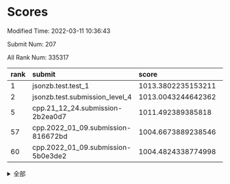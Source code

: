 # Scores

Modified Time: 2022-03-11 10:36:43

Submit Num: 207

All Rank Num: 335317

| rank |               submit               |       score        |       sigma        | pk_num |
| :--- | :--------------------------------- | :----------------- | :----------------- | :----- |
| 1    | jsonzb.test.test_1                 | 1013.3802235153211 | 0.8122122520776823 | 6474   |
| 2    | jsonzb.test.submission_level_4     | 1013.0043244642362 | 0.805214160721607  | 6480   |
| 5    | cpp.21_12_24.submission-2b2ea0d7   | 1011.492389385818  | 0.7837466241440461 | 6479   |
| 57   | cpp.2022_01_09.submission-816672bd | 1004.6673889238546 | 0.7288542998691719 | 6476   |
| 60   | cpp.2022_01_09.submission-5b0e3de2 | 1004.4824338774998 | 0.7081017829812519 | 6481   |


<details>
<summary>全部</summary>

| rank |                 submit                 |       score        |       sigma        | pk_num |
| :--- | :------------------------------------- | :----------------- | :----------------- | :----- |
| 1    | jsonzb.test.test_1                     | 1013.3802235153211 | 0.8122122520776823 | 6474   |
| 2    | jsonzb.test.submission_level_4         | 1013.0043244642362 | 0.805214160721607  | 6480   |
| 3    | gobigger.level_3.submission_level_3_17 | 1012.0437017255957 | 0.7910360594724775 | 6482   |
| 4    | gobigger.level_3.submission_level_3_23 | 1011.9563968363844 | 0.7775689014393757 | 6479   |
| 5    | cpp.21_12_24.submission-2b2ea0d7       | 1011.492389385818  | 0.7837466241440461 | 6479   |
| 6    | gobigger.level_3.submission_level_3_13 | 1011.4585261257863 | 0.777146984474801  | 6484   |
| 7    | gobigger.level_3.submission_level_3_11 | 1011.2428632427199 | 0.7690583667171002 | 6483   |
| 8    | gobigger.level_3.submission_level_3_49 | 1011.1888046229659 | 0.7898783553564794 | 6481   |
| 9    | gobigger.level_3.submission_level_3_43 | 1011.1760191071896 | 0.7572111809325602 | 6480   |
| 10   | gobigger.level_3.submission_level_3_45 | 1011.1472664651445 | 0.7771484768609193 | 6481   |
| 11   | gobigger.level_3.submission_level_3_30 | 1011.1000882497395 | 0.7605410392103337 | 6485   |
| 12   | gobigger.level_3.submission_level_3_20 | 1010.9969365572193 | 0.7433584167208218 | 6477   |
| 13   | gobigger.level_3.submission_level_3_14 | 1010.9548534423644 | 0.7816640350639519 | 6484   |
| 14   | gobigger.level_3.submission_level_3_7  | 1010.714089376033  | 0.7729947164715478 | 6479   |
| 15   | gobigger.level_3.submission_level_3_46 | 1010.5677591853646 | 0.773777863358656  | 6483   |
| 16   | gobigger.level_3.submission_level_3_9  | 1010.5648384647574 | 0.7546497641760579 | 6476   |
| 17   | gobigger.level_3.submission_level_3_25 | 1010.5198761953188 | 0.7739246130228223 | 6476   |
| 18   | gobigger.level_3.submission_level_3_29 | 1010.4240740200843 | 0.7539031072903783 | 6481   |
| 19   | gobigger.level_3.submission_level_3_24 | 1010.4083930787755 | 0.7622862476962656 | 6475   |
| 20   | gobigger.level_3.submission_level_3_40 | 1010.3727306696785 | 0.7538348093696813 | 6478   |
| 21   | gobigger.level_3.submission_level_3_42 | 1010.3660370848512 | 0.7587374709404346 | 6481   |
| 22   | gobigger.level_3.submission_level_3_8  | 1010.3160051945191 | 0.7367276096822412 | 6477   |
| 23   | gobigger.level_3.submission_level_3_36 | 1010.2985954486302 | 0.7598810788366849 | 6481   |
| 24   | gobigger.level_3.submission_level_3_41 | 1010.2525431939315 | 0.7671262228160447 | 6479   |
| 25   | gobigger.level_3.submission_level_3_33 | 1010.2513381243831 | 0.7806391512219925 | 6480   |
| 26   | gobigger.level_3.submission_level_3_39 | 1010.2302594902333 | 0.7769959632930675 | 6481   |
| 27   | gobigger.level_3.submission_level_3_5  | 1010.2293145781944 | 0.7423733447315476 | 6478   |
| 28   | gobigger.level_3.submission_level_3_44 | 1010.1759743938507 | 0.762573909571075  | 6478   |
| 29   | gobigger.level_3.submission_level_3_22 | 1010.1238995963724 | 0.7597486768582514 | 6478   |
| 30   | gobigger.level_3.submission_level_3_16 | 1010.1079334595345 | 0.7574245434877427 | 6478   |
| 31   | gobigger.level_3.submission_level_3_34 | 1009.8045374687892 | 0.7568022391483561 | 6479   |
| 32   | gobigger.level_3.submission_level_3_19 | 1009.778039178084  | 0.7531534785533639 | 6482   |
| 33   | gobigger.level_3.submission_level_3_18 | 1009.7411928321791 | 0.7449367179971869 | 6480   |
| 34   | gobigger.level_3.submission_level_3_0  | 1009.6555890141851 | 0.7653368998888813 | 6479   |
| 35   | gobigger.level_3.submission_level_3_38 | 1009.583424556487  | 0.7497317771334301 | 6483   |
| 36   | gobigger.level_3.submission_level_3_2  | 1009.5731643203479 | 0.7430258244079571 | 6484   |
| 37   | gobigger.level_3.submission_level_3_26 | 1009.5649307365071 | 0.7519239996613524 | 6477   |
| 38   | gobigger.level_3.submission_level_3_10 | 1009.534533133835  | 0.7399635438669552 | 6476   |
| 39   | gobigger.level_3.submission_level_3_6  | 1009.531917371572  | 0.7704617931409519 | 6478   |
| 40   | gobigger.level_3.submission_level_3_28 | 1009.5195349236085 | 0.7572135714063495 | 6482   |
| 41   | gobigger.level_3.submission_level_3_21 | 1009.4591073221083 | 0.7648348147747682 | 6481   |
| 42   | gobigger.level_3.submission_level_3_1  | 1009.4112533562914 | 0.7594519915831577 | 6479   |
| 43   | gobigger.level_3.submission_level_3_27 | 1009.3836965266632 | 0.7700350898578393 | 6478   |
| 44   | gobigger.level_3.submission_level_3_37 | 1009.3059904752381 | 0.7609162953945516 | 6483   |
| 45   | gobigger.level_3.submission_level_3_15 | 1009.1999647244348 | 0.7422745467986432 | 6486   |
| 46   | gobigger.level_3.submission_level_3_31 | 1009.1977018492214 | 0.7723634078020941 | 6481   |
| 47   | gobigger.level_3.submission_level_3_3  | 1009.1857073181994 | 0.7471073624602287 | 6478   |
| 48   | gobigger.level_3.submission_level_3_48 | 1009.1813160309513 | 0.761364135734109  | 6474   |
| 49   | gobigger.level_3.submission_level_3_35 | 1009.1790910921744 | 0.7269138254145726 | 6474   |
| 50   | gobigger.level_3.submission_level_3_4  | 1009.1115746024631 | 0.7515569227123062 | 6478   |
| 51   | gobigger.level_3.submission_level_3_12 | 1008.9284290327901 | 0.7396085751349117 | 6475   |
| 52   | gobigger.level_3.submission_level_3_32 | 1008.800899459224  | 0.7382744910349515 | 6479   |
| 53   | gobigger.level_3.submission_level_3_47 | 1008.7768302821169 | 0.7442371255430956 | 6479   |
| 54   | gobigger.level_1.submission_level_1_30 | 1004.8559278624781 | 0.7359726572671426 | 6477   |
| 55   | gobigger.level_1.submission_level_1_35 | 1004.8061357576275 | 0.7259977424189272 | 6478   |
| 56   | gobigger.level_1.submission_level_1_29 | 1004.7961412826705 | 0.7419745453260083 | 6481   |
| 57   | cpp.2022_01_09.submission-816672bd     | 1004.6673889238546 | 0.7288542998691719 | 6476   |
| 58   | gobigger.level_1.submission_level_1_9  | 1004.6325611381889 | 0.7259511178556431 | 6482   |
| 59   | gobigger.level_1.submission_level_1_26 | 1004.5493902564316 | 0.7086041377185535 | 6474   |
| 60   | cpp.2022_01_09.submission-5b0e3de2     | 1004.4824338774998 | 0.7081017829812519 | 6481   |
| 61   | gobigger.level_1.submission_level_1_1  | 1004.4064728326961 | 0.7327312030493242 | 6483   |
| 62   | gobigger.level_1.submission_level_1_21 | 1004.3714831669074 | 0.7200368504765562 | 6478   |
| 63   | gobigger.level_1.submission_level_1_15 | 1004.2900767588452 | 0.7245590707083025 | 6482   |
| 64   | gobigger.level_1.submission_level_1_45 | 1004.2217131673169 | 0.7245427436324233 | 6478   |
| 65   | gobigger.level_1.submission_level_1_18 | 1004.1975328424633 | 0.7223031576536844 | 6481   |
| 66   | gobigger.level_1.submission_level_1_34 | 1004.1466504892217 | 0.7041420789643726 | 6481   |
| 67   | gobigger.level_1.submission_level_1_2  | 1004.1384786407962 | 0.7208095608141548 | 6477   |
| 68   | gobigger.level_1.submission_level_1_44 | 1004.0998442112485 | 0.726562407593226  | 6479   |
| 69   | gobigger.level_1.submission_level_1_7  | 1004.0121065479993 | 0.7105294880417675 | 6477   |
| 70   | gobigger.level_1.submission_level_1_3  | 1003.9544333879498 | 0.7164924901064219 | 6476   |
| 71   | gobigger.level_1.submission_level_1_17 | 1003.9157344460717 | 0.7360835358089202 | 6480   |
| 72   | gobigger.level_1.submission_level_1_13 | 1003.8818721318853 | 0.7195499322290582 | 6476   |
| 73   | gobigger.level_1.submission_level_1_32 | 1003.7974883471387 | 0.7379995969406552 | 6483   |
| 74   | gobigger.level_1.submission_level_1_42 | 1003.7612125110464 | 0.7289883270079729 | 6480   |
| 75   | gobigger.level_1.submission_level_1_0  | 1003.7401871490291 | 0.7247453347979264 | 6474   |
| 76   | gobigger.level_1.submission_level_1_46 | 1003.7086964167564 | 0.719924389726183  | 6476   |
| 77   | gobigger.level_1.submission_level_1_31 | 1003.6414651344276 | 0.7072573315876809 | 6478   |
| 78   | gobigger.level_1.submission_level_1_27 | 1003.6378635028858 | 0.7248826064355889 | 6480   |
| 79   | gobigger.level_1.submission_level_1_14 | 1003.5827061165949 | 0.7167206516205472 | 6481   |
| 80   | gobigger.level_1.submission_level_1_11 | 1003.4755939467985 | 0.7174151851918458 | 6482   |
| 81   | gobigger.level_1.submission_level_1_49 | 1003.474152526442  | 0.7053365333549502 | 6481   |
| 82   | gobigger.level_1.submission_level_1_4  | 1003.4090248774205 | 0.726289770240882  | 6481   |
| 83   | gobigger.level_1.submission_level_1_19 | 1003.3797460704134 | 0.7225952792393434 | 6483   |
| 84   | gobigger.level_1.submission_level_1_48 | 1003.375776727236  | 0.711231500849739  | 6483   |
| 85   | gobigger.level_1.submission_level_1_33 | 1003.3012443428712 | 0.7118641556480603 | 6477   |
| 86   | gobigger.level_1.submission_level_1_8  | 1003.2595213230273 | 0.7156275500894563 | 6478   |
| 87   | gobigger.level_1.submission_level_1_25 | 1003.1310775791202 | 0.7124807744044159 | 6481   |
| 88   | gobigger.level_1.submission_level_1_22 | 1003.1034045283837 | 0.7243038490061969 | 6477   |
| 89   | gobigger.level_1.submission_level_1_24 | 1002.9933516938297 | 0.7249972641254953 | 6480   |
| 90   | gobigger.level_1.submission_level_1_6  | 1002.8999237864027 | 0.7136172661961356 | 6479   |
| 91   | gobigger.level_1.submission_level_1_37 | 1002.8971463388632 | 0.7132349268665418 | 6482   |
| 92   | gobigger.level_1.submission_level_1_28 | 1002.8896863985423 | 0.7248473485003809 | 6481   |
| 93   | gobigger.level_1.submission_level_1_23 | 1002.7516958680238 | 0.7155500832535324 | 6477   |
| 94   | gobigger.level_1.submission_level_1_10 | 1002.7354187247859 | 0.7130040643332951 | 6471   |
| 95   | gobigger.level_1.submission_level_1_5  | 1002.5958086116846 | 0.7121162051244828 | 6479   |
| 96   | gobigger.level_1.submission_level_1_20 | 1002.4895912348936 | 0.710922471318719  | 6480   |
| 97   | gobigger.level_1.submission_level_1_43 | 1002.4681706463518 | 0.7163357702886154 | 6479   |
| 98   | gobigger.level_1.submission_level_1_41 | 1002.4141406047969 | 0.7180773458517359 | 6477   |
| 99   | gobigger.level_1.submission_level_1_16 | 1002.3719044724959 | 0.7158848277984958 | 6480   |
| 100  | gobigger.level_1.submission_level_1_36 | 1002.3512069316315 | 0.7064721426715895 | 6481   |
| 101  | gobigger.level_1.submission_level_1_38 | 1002.2309058034251 | 0.7184523734206034 | 6479   |
| 102  | gobigger.level_1.submission_level_1_40 | 1002.217162503505  | 0.7141251718529351 | 6479   |
| 103  | gobigger.level_1.submission_level_1_39 | 1001.8132120570265 | 0.7132209553585254 | 6484   |
| 104  | gobigger.level_1.submission_level_1_47 | 1001.6571513182641 | 0.7126768386108514 | 6477   |
| 105  | gobigger.level_1.submission_level_1_12 | 1001.3628116701957 | 0.7145786587644151 | 6482   |
| 106  | gobigger.random.submission_random_29   | 997.0955838289846  | 0.7070227808953929 | 6480   |
| 107  | gobigger.random.submission_random_2    | 997.0515093849745  | 0.7070609216369711 | 6480   |
| 108  | gobigger.random.submission_random_47   | 996.946586581193   | 0.7137131049444775 | 6479   |
| 109  | gobigger.random.submission_random_41   | 996.9207762621277  | 0.7287392671525446 | 6481   |
| 110  | gobigger.random.submission_random_45   | 996.8703949429671  | 0.7091333624433663 | 6477   |
| 111  | gobigger.random.submission_random_30   | 996.8028125669746  | 0.7159705403350592 | 6484   |
| 112  | gobigger.random.submission_random_20   | 996.7930968287609  | 0.7061876095423248 | 6482   |
| 113  | gobigger.random.submission_random_33   | 996.7158980488952  | 0.7288516751698472 | 6482   |
| 114  | gobigger.random.submission_random_11   | 996.6887810872541  | 0.7053739484208092 | 6484   |
| 115  | gobigger.random.submission_random_34   | 996.5378564021556  | 0.7058451406345074 | 6483   |
| 116  | gobigger.random.submission_random_13   | 996.5077304157505  | 0.7047844930209559 | 6473   |
| 117  | gobigger.random.submission_random_15   | 996.4493256841463  | 0.7131500388547705 | 6477   |
| 118  | gobigger.random.submission_random_14   | 996.4056513036807  | 0.7219078189559502 | 6486   |
| 119  | gobigger.random.submission_random_0    | 996.3761198544413  | 0.7092911150386848 | 6480   |
| 120  | gobigger.random.submission_random_27   | 996.3690672523124  | 0.7112433938468276 | 6478   |
| 121  | gobigger.random.submission_random_25   | 996.3387786954437  | 0.7132596052620767 | 6482   |
| 122  | gobigger.random.submission_random_28   | 996.3097029689973  | 0.7131256448593141 | 6480   |
| 123  | gobigger.random.submission_random_42   | 996.2888425252468  | 0.7195796315914759 | 6480   |
| 124  | gobigger.random.submission_random_26   | 996.278702416318   | 0.7200822356003618 | 6482   |
| 125  | gobigger.random.submission_random_23   | 996.1256019972396  | 0.722384212813871  | 6482   |
| 126  | gobigger.random.submission_random_31   | 996.1189957680765  | 0.705683451828081  | 6479   |
| 127  | gobigger.random.submission_random_43   | 996.0955404073453  | 0.7220198930075136 | 6482   |
| 128  | gobigger.random.submission_random_6    | 996.0418683120918  | 0.7292295574278067 | 6482   |
| 129  | gobigger.random.submission_random_22   | 996.008513287697   | 0.7101574219614143 | 6474   |
| 130  | gobigger.random.submission_random_8    | 995.9658101557014  | 0.6949366720067861 | 6480   |
| 131  | gobigger.random.submission_random_40   | 995.9652864751733  | 0.7236094023077727 | 6482   |
| 132  | gobigger.random.submission_random_48   | 995.9187327934711  | 0.7079260878234638 | 6479   |
| 133  | gobigger.random.submission_random_12   | 995.9122501724058  | 0.7206993643359426 | 6480   |
| 134  | gobigger.random.submission_random_35   | 995.8986614745436  | 0.7050256990667765 | 6479   |
| 135  | gobigger.random.submission_random_3    | 995.8741281242064  | 0.7123354723661001 | 6478   |
| 136  | gobigger.random.submission_random_18   | 995.8246222112678  | 0.7098054160572805 | 6480   |
| 137  | gobigger.random.submission_random_38   | 995.8123960138471  | 0.7122622747842544 | 6479   |
| 138  | gobigger.random.submission_random_17   | 995.7835749641234  | 0.7067417366598552 | 6477   |
| 139  | gobigger.random.submission_random_9    | 995.7115789513464  | 0.7097098280420523 | 6481   |
| 140  | gobigger.random.submission_random_5    | 995.665821237284   | 0.714109403035334  | 6474   |
| 141  | gobigger.random.submission_random_24   | 995.6294740589661  | 0.7285429210780111 | 6483   |
| 142  | gobigger.random.submission_random_44   | 995.5633953388641  | 0.7056147551092201 | 6479   |
| 143  | gobigger.random.submission_random_19   | 995.5032791686184  | 0.712980302953046  | 6482   |
| 144  | gobigger.random.submission_random_21   | 995.4001475360475  | 0.724231369739858  | 6479   |
| 145  | gobigger.random.submission_random_16   | 995.3836335330004  | 0.7198997937057893 | 6479   |
| 146  | gobigger.random.submission_random_36   | 995.2095867352838  | 0.7138836677908628 | 6477   |
| 147  | gobigger.random.submission_random_46   | 995.1741158325589  | 0.7042204311251427 | 6481   |
| 148  | gobigger.random.submission_random_4    | 995.1145671542464  | 0.7137724508462978 | 6480   |
| 149  | gobigger.random.submission_random_39   | 995.1011523006334  | 0.7277961882352812 | 6480   |
| 150  | gobigger.random.submission_random_49   | 995.084844902242   | 0.7138913745394663 | 6476   |
| 151  | gobigger.random.submission_random_7    | 995.0234283904525  | 0.7125527042478322 | 6479   |
| 152  | gobigger.random.submission_random_32   | 994.9820858867245  | 0.7140193981642273 | 6481   |
| 153  | gobigger.random.submission_random_10   | 994.9730082447705  | 0.7267486861079324 | 6476   |
| 154  | gobigger.random.submission_random_37   | 994.8599357750869  | 0.7077900899428077 | 6474   |
| 155  | gobigger.random.submission_random_1    | 994.3897835630379  | 0.7259040338059453 | 6481   |
| 156  | gobigger.level_2.submission_level_2_20 | 993.5986561803442  | 0.7463201462687317 | 6479   |
| 157  | gobigger.level_2.submission_level_2_17 | 993.596930893601   | 0.7357939605529163 | 6484   |
| 158  | gobigger.level_2.submission_level_2_10 | 993.3981431447064  | 0.7326404928762338 | 6483   |
| 159  | gobigger.level_2.submission_level_2_48 | 993.333385249447   | 0.7402312522830006 | 6481   |
| 160  | gobigger.level_2.submission_level_2_36 | 993.1930008948794  | 0.7425977686850217 | 6477   |
| 161  | gobigger.level_2.submission_level_2_30 | 993.067434351897   | 0.738990579803198  | 6486   |
| 162  | gobigger.level_2.submission_level_2_38 | 992.9496831729659  | 0.7370331833287256 | 6477   |
| 163  | gobigger.level_2.submission_level_2_33 | 992.8548263480659  | 0.7433652831418007 | 6480   |
| 164  | gobigger.level_2.submission_level_2_49 | 992.7894643196893  | 0.7527648785987362 | 6477   |
| 165  | gobigger.level_2.submission_level_2_29 | 992.7857851497723  | 0.7301361103968699 | 6479   |
| 166  | gobigger.level_2.submission_level_2_25 | 992.7720058019605  | 0.7515166147540411 | 6480   |
| 167  | gobigger.level_2.submission_level_2_27 | 992.7582341557975  | 0.745363673337005  | 6479   |
| 168  | gobigger.level_2.submission_level_2_18 | 992.7392869482173  | 0.7181529333600735 | 6480   |
| 169  | gobigger.level_2.submission_level_2_47 | 992.653182387274   | 0.7351726452185741 | 6479   |
| 170  | gobigger.level_2.submission_level_2_34 | 992.6424933884527  | 0.7521006534353154 | 6483   |
| 171  | gobigger.level_2.submission_level_2_8  | 992.606734061551   | 0.7383762196824422 | 6478   |
| 172  | gobigger.level_2.submission_level_2_41 | 992.4716158830464  | 0.7260588597600771 | 6485   |
| 173  | gobigger.level_2.submission_level_2_43 | 992.4441622837181  | 0.7461676166643596 | 6478   |
| 174  | gobigger.level_2.submission_level_2_31 | 992.4414504513909  | 0.7406418966621193 | 6479   |
| 175  | gobigger.level_2.submission_level_2_4  | 992.309136781751   | 0.7483510461469226 | 6481   |
| 176  | gobigger.level_2.submission_level_2_3  | 992.20767366128    | 0.7294037785619712 | 6478   |
| 177  | gobigger.level_2.submission_level_2_21 | 992.0768631925333  | 0.7390075641409075 | 6482   |
| 178  | gobigger.level_2.submission_level_2_12 | 992.0401678120888  | 0.7301135952308698 | 6479   |
| 179  | gobigger.level_2.submission_level_2_16 | 992.0103254178877  | 0.7533843643036919 | 6475   |
| 180  | gobigger.level_2.submission_level_2_11 | 991.9605915434854  | 0.7393902411054483 | 6478   |
| 181  | gobigger.level_2.submission_level_2_19 | 991.9246214208123  | 0.7429408089702617 | 6480   |
| 182  | gobigger.level_2.submission_level_2_2  | 991.8782533805653  | 0.7355869651213734 | 6480   |
| 183  | gobigger.level_2.submission_level_2_42 | 991.8410889288242  | 0.7449087419226031 | 6482   |
| 184  | gobigger.level_2.submission_level_2_9  | 991.8330871127736  | 0.7421522454418527 | 6481   |
| 185  | gobigger.level_2.submission_level_2_45 | 991.7151473049461  | 0.7371587091335497 | 6483   |
| 186  | gobigger.level_2.submission_level_2_23 | 991.6547236126308  | 0.7621619751384918 | 6481   |
| 187  | gobigger.level_2.submission_level_2_37 | 991.644385144905   | 0.7817910822288394 | 6482   |
| 188  | gobigger.level_2.submission_level_2_5  | 991.6317339083342  | 0.7493195600455113 | 6479   |
| 189  | gobigger.level_2.submission_level_2_1  | 991.5344140344749  | 0.7551117884706408 | 6471   |
| 190  | gobigger.level_2.submission_level_2_15 | 991.4375369902848  | 0.7423659160295127 | 6479   |
| 191  | gobigger.level_2.submission_level_2_40 | 991.3483519514091  | 0.7459004942196537 | 6479   |
| 192  | gobigger.level_2.submission_level_2_39 | 991.3120848915687  | 0.7425537003462569 | 6480   |
| 193  | gobigger.level_2.submission_level_2_22 | 991.1992624802925  | 0.7667696949693955 | 6486   |
| 194  | gobigger.level_2.submission_level_2_0  | 991.1839284931133  | 0.7604980987229757 | 6479   |
| 195  | gobigger.level_2.submission_level_2_7  | 991.1527220995104  | 0.7325160560386313 | 6478   |
| 196  | gobigger.level_2.submission_level_2_24 | 991.0539522472752  | 0.739220963806895  | 6478   |
| 197  | gobigger.level_2.submission_level_2_6  | 991.0275842537241  | 0.7539828563669347 | 6478   |
| 198  | gobigger.level_2.submission_level_2_35 | 990.9136643942093  | 0.7546736456439278 | 6480   |
| 199  | gobigger.level_2.submission_level_2_28 | 990.7547320195399  | 0.7486111092520077 | 6481   |
| 200  | gobigger.level_2.submission_level_2_46 | 990.7084040266401  | 0.7610983336071188 | 6482   |
| 201  | gobigger.level_2.submission_level_2_26 | 990.6935980874681  | 0.7640231773006189 | 6479   |
| 202  | gobigger.level_2.submission_level_2_13 | 990.6244065960522  | 0.7579703154987469 | 6483   |
| 203  | gobigger.level_2.submission_level_2_14 | 990.5733511929916  | 0.7477312822386063 | 6476   |
| 204  | gobigger.level_2.submission_level_2_32 | 989.5713150885673  | 0.7839217181883181 | 6481   |
| 205  | gobigger.level_2.submission_level_2_44 | 989.3299049338328  | 0.7703965211993521 | 6483   |
| 206  | gobigger.none.submission_none_1        | 978.7215869243569  | 1.2861175279804051 | 6477   |
| 207  | gobigger.none.submission_none_0        | 976.5252224862487  | 1.3800685305942622 | 6479   |

</details>